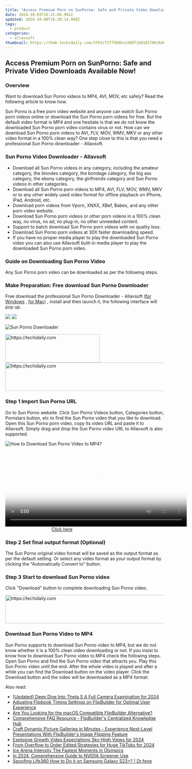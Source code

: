 ```yaml
---
title: "Access Premium Porn on SunPorno: Safe and Private Video Downloads Available Now!"
date: 2024-10-03T16:21:09.991Z
updated: 2024-10-08T16:20:14.998Z
tags:
  - product
categories:
  - allavsoft
thumbnail: https://thmb.techidaily.com/3f83cf37f566bce38971b018170626d6e67c9f875eec12a8f86b696a3d6ea101.jpg
---
```


## Access Premium Porn on SunPorno: Safe and Private Video Downloads Available Now!

### Overview

Want to download Sun Porno videos to MP4, AVI, MOV, etc safely? Read the following article to know how.

Sun Porno is a free porn video website and anyone can watch Sun Porno porn videos online or download the Sun Porno porn videos for free. But the default video format is MP4 and one hesitate is that we do not know the downloaded Sun Porno porn video contains virus or not. How can we download Sun Porno porn videos to AVI, FLV, MOV, WMV, MKV or any other video format in a 100% clean way? One step close to this is that you need a professional Sun Porno downloader - Allavsoft.

### Sun Porno Video Downloader - Allavsoft

* Download all Sun Porno videos in any category, including the amateur category, the blondes category, the bondage category, the big ass category, the ebony category, the girlfriends category and Sun Porno videos in other categories.
* Download all Sun Porno porn videos to MP4, AVI, FLV, MOV, WMV, MKV or to any other widely used video format for offline playback on iPhone, iPad, Android, etc.
* Download porn videos from Vporn, XNXX, XBef, Babes, and any other porn video website.
* Download Sun Porno porn videos or other porn videos in a 100% clean way, no virus, no ad, no plug-in, no other unneeded content.
* Support to batch download Sun Porno porn videos with no quality loss.
* Download Sun Porno porn videos at 30X faster downloading speed.
* If you have no proper media player to play the downloaded Sun Porno video you can also use Allavsoft built-in media player to play the downloaded Sun Porno porn video.

### Guide on Downloading Sun Porno Video

Any Sun Porno porn video can be downloaded as per the following steps.

### Make Preparation: Free download Sun Porno Downloader

Free download the professional Sun Porno Downloader - Allavsoft ([for Windows](https://tools.techidaily.com/allavsoft/products/) , [for Mac](https://tools.techidaily.com/allavsoft/products/)) , install and then launch it, the following interface will pop up.

[![](https://www.allavsoft.com/how-to/../images/how-to/free-download-win.jpg)](https://tools.techidaily.com/allavsoft/products/) [![](https://www.allavsoft.com/how-to/../images/how-to/free-download-mac.jpg)](https://tools.techidaily.com/allavsoft/products/)

![Sun Porno Downloader](https://www.allavsoft.com/how-to/../images/allavsoft/screen-shot-600.jpg)

<!-- affiliate ads begin -->
<a href="https://malaysia-healthcare-travel-council.pxf.io/c/5597632/1557742/17382" target="_top" id="1557742">
  <img src="//a.impactradius-go.com/display-ad/17382-1557742" border="0" alt="https://techidaily.com" width="300" height="90"/>
</a>
<img height="0" width="0" src="https://malaysia-healthcare-travel-council.pxf.io/i/5597632/1557742/17382" style="position:absolute;visibility:hidden;" border="0" />
<!-- affiliate ads end -->

<!-- affiliate ads begin -->
<a href="https://appsumo.8odi.net/c/5597632/2111995/7443" target="_top" id="2111995">
  <img src="//a.impactradius-go.com/display-ad/7443-2111995" border="0" alt="https://techidaily.com" width="728" height="90"/>
</a>
<img height="0" width="0" src="https://appsumo.8odi.net/i/5597632/2111995/7443" style="position:absolute;visibility:hidden;" border="0" />
<!-- affiliate ads end -->

### Step 1 Import Sun Porno URL

Go to Sun Porno website. Click Sun Porno Videos button, Categories button, Pornstars button, etc to find the Sun Porno video that you like to download. Open this Sun Porno porn video, copy its video URL and paste it to Allavsoft. Simply drag and drop the Sun Porno video URL to Allavsoft is also supported.

![How to Download Sun Porno Video to MP4?](https://www.allavsoft.com/how-to/../images/how-to/download-rtmp-video/download-rtmp-video.jpg)

<!-- affiliate ads begin -->
<span id="1982457">
					<video width="576" height="240" style="cursor:pointer"
           poster="//a.impactradius-go.com/display-clicktoplayimage/1982457.png"
           onclick="if(!this.playClicked){this.play();this.setAttribute('controls',true);this.playClicked=true;}">
	   <source src="//a.impactradius-go.com/display-ad/22993-1982457">
	   <img src="//a.impactradius-go.com/display-clicktoplayimage/1982457.png" style="border: none; height: 100%; width: 100%; object-fit: contain">
	</video>
	<div style="width:360px;text-align:center"><a href="javascript:window.open(decodeURIComponent('https%3A%2F%2Fhomestyler.sjv.io%2Fc%2F5597632%2F1982457%2F22993'), '_blank');void(0);">Click here</a></div>
</span>
<img height="0" width="0" src="https://imp.pxf.io/i/5597632/1982457/22993" style="position:absolute;visibility:hidden;" border="0" />
<!-- affiliate ads end -->

### Step 2 Set final output format (Optional)

The Sun Porno original video format will be saved as the output format as per the default setting. Or select any video format as your output format by clicking the "Automatically Convert to" button.

### Step 3 Start to download Sun Porno video

Click "Download" button to complete downloading Sun Porno video.

<!-- affiliate ads begin -->
<a href="https://appsumo.8odi.net/c/5597632/2123732/7443" target="_top" id="2123732">
  <img src="//a.impactradius-go.com/display-ad/7443-2123732" border="0" alt="https://techidaily.com" width="600" height="90"/>
</a>
<img height="0" width="0" src="https://appsumo.8odi.net/i/5597632/2123732/7443" style="position:absolute;visibility:hidden;" border="0" />
<!-- affiliate ads end -->

### Download Sun Porno Video to MP4

Sun Porno supports to download Sun Porno video to MP4, but we do not know whether it is a 100% clean video downloading or not. If you insist to know how to download Sun Porno video to MP4 check the following steps. Open Sun Porno and find the Sun Porno video that attracts you. Play this Sun Porno video until the end. After the whole video is played and after a while you can find the Download button on the video player. Click the Download button and the video will be downloaded as a MP4 format.

<ins class="adsbygoogle"
     style="display:block"
     data-ad-format="autorelaxed"
     data-ad-client="ca-pub-7571918770474297"
     data-ad-slot="1223367746"></ins>

<ins class="adsbygoogle"
     style="display:block"
     data-ad-client="ca-pub-7571918770474297"
     data-ad-slot="8358498916"
     data-ad-format="auto"
     data-full-width-responsive="true"></ins>

<span class="atpl-alsoreadstyle">Also read:</span>
<div><ul>
<li><a href="https://article-files.techidaily.com/updated-deep-dive-into-theta-s-a-full-camera-examination-for-2024/"><u>[Updated] Deep Dive Into Theta S A Full Camera Examination for 2024</u></a></li>
<li><a href="https://win-tips.techidaily.com/adjusting-flipbook-timing-settings-on-flipbuilder-for-optimal-user-experience/"><u>Adjusting Flipbook Timing Settings on FlipBuilder for Optimal User Experience</u></a></li>
<li><a href="https://win-tips.techidaily.com/are-you-looking-for-the-macos-compatible-flipbuilder-alternative/"><u>Are You Looking for the macOS Compatible FlipBuilder Alternative?</u></a></li>
<li><a href="https://win-tips.techidaily.com/comprehensive-faq-resource-flipbuilders-centralized-knowledge-hub/"><u>Comprehensive FAQ Resource - FlipBuilder's Centralized Knowledge Hub</u></a></li>
<li><a href="https://win-tips.techidaily.com/craft-dynamic-picture-galleries-in-minutes-experience-next-level-presentations-with-flipbuilders-image-flipping-feature/"><u>Craft Dynamic Picture Galleries in Minutes - Experience Next-Level Presentations With FlipBuilder's Image Flipping Feature</u></a></li>
<li><a href="https://vp-tips.techidaily.com/explosive-growth-video-expectations-sky-high-views-for-2024/"><u>Explosive Growth Video Expectations Sky-High Views for 2024</u></a></li>
<li><a href="https://article-posts.techidaily.com/from-overflow-to-order-edited-strategies-for-huge-tiktoks-for-2024/"><u>From Overflow to Order Edited Strategies for Huge TikToks for 2024</u></a></li>
<li><a href="https://extra-information.techidaily.com/ice-arena-intensity-the-fastest-moments-in-olympics/"><u>Ice Arena Intensity The Fastest Moments in Olympics</u></a></li>
<li><a href="https://video-screen-grab.techidaily.com/in-2024-comprehensive-guide-to-nvidia-screener-use/"><u>In 2024, Comprehensive Guide to NVIDIA Screener Use</u></a></li>
<li><a href="https://fake-location.techidaily.com/spoofing-life360-how-to-do-it-on-samsung-galaxy-s23plus-drfone-by-drfone-virtual-android/"><u>Spoofing Life360 How to Do it on Samsung Galaxy S23+? | Dr.fone</u></a></li>
</ul></div>

